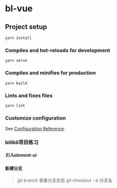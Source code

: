 # bl-vue

## Project setup
```
yarn install
```

### Compiles and hot-reloads for development
```
yarn serve
```

### Compiles and minifies for production
```
yarn build
```

### Lints and fixes files
```
yarn lint
```

### Customize configuration
See [Configuration Reference](https://cli.vuejs.org/config/).

### bilibli项目练习

##### 引入element-ui

#### 新建分支
>git branch 查看分支状态
>git checkout - b 分支名 
